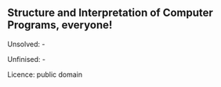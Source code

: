 ## Structure and Interpretation of Computer Programs, everyone!

Unsolved: -

Unfinised: -

Licence: public domain
